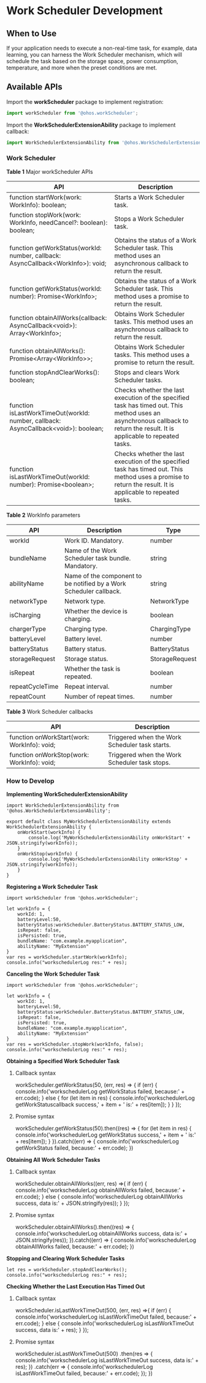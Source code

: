 # Work Scheduler Development

## When to Use

If your application needs to execute a non-real-time task, for example, data learning, you can harness the Work Scheduler mechanism, which will schedule the task based on the storage space, power consumption, temperature, and more when the preset conditions are met.


## Available APIs
Import the **workScheduler** package to implement registration:
```js
import workScheduler from '@ohos.workScheduler';
```

Import the **WorkSchedulerExtensionAbility** package to implement callback:
```js
import WorkSchedulerExtensionAbility from '@ohos.WorkSchedulerExtensionAbility';
```

### Work Scheduler

**Table 1** Major workScheduler APIs

API                                                   |     Description                           
---------------------------------------------------------|-----------------------------------------
function startWork(work: WorkInfo): boolean; | Starts a Work Scheduler task.
function stopWork(work: WorkInfo, needCancel?: boolean): boolean;        | Stops a Work Scheduler task.
function getWorkStatus(workId: number, callback: AsyncCallback\<WorkInfo>): void;| Obtains the status of a Work Scheduler task. This method uses an asynchronous callback to return the result.
function getWorkStatus(workId: number): Promise\<WorkInfo>; | Obtains the status of a Work Scheduler task. This method uses a promise to return the result.
function obtainAllWorks(callback: AsyncCallback\<void>): Array\<WorkInfo>;| Obtains Work Scheduler tasks. This method uses an asynchronous callback to return the result.
function obtainAllWorks(): Promise<Array\<WorkInfo>>;| Obtains Work Scheduler tasks. This method uses a promise to return the result.
function stopAndClearWorks(): boolean;| Stops and clears Work Scheduler tasks.
function isLastWorkTimeOut(workId: number, callback: AsyncCallback\<void>): boolean;| Checks whether the last execution of the specified task has timed out. This method uses an asynchronous callback to return the result. It is applicable to repeated tasks.
function isLastWorkTimeOut(workId: number): Promise\<boolean>;| Checks whether the last execution of the specified task has timed out. This method uses a promise to return the result. It is applicable to repeated tasks.

**Table 2** WorkInfo parameters

API|Description|Type                          
---------------------------------------------------------|-----------------------------------------|---------------------------------------------------------
workId | Work ID. Mandatory.|number
bundleName | Name of the Work Scheduler task bundle. Mandatory.|string
abilityName | Name of the component to be notified by a Work Scheduler callback.|string
networkType | Network type.| NetworkType
isCharging | Whether the device is charging.| boolean
chargerType | Charging type.| ChargingType
batteryLevel | Battery level.| number
batteryStatus| Battery status.|    BatteryStatus
storageRequest|Storage status.|    StorageRequest
isRepeat|Whether the task is repeated.|    boolean
repeatCycleTime |Repeat interval.|    number
repeatCount    |Number of repeat times.| number

**Table 3** Work Scheduler callbacks

API                                                   |     Description                           
---------------------------------------------------------|-----------------------------------------
function onWorkStart(work: WorkInfo): void; | Triggered when the Work Scheduler task starts.
function onWorkStop(work: WorkInfo): void; | Triggered when the Work Scheduler task stops.

### How to Develop

**Implementing WorkSchedulerExtensionAbility**

    import WorkSchedulerExtensionAbility from '@ohos.WorkSchedulerExtensionAbility';
    
    export default class MyWorkSchedulerExtensionAbility extends WorkSchedulerExtensionAbility {
        onWorkStart(workInfo) {
            console.log('MyWorkSchedulerExtensionAbility onWorkStart' + JSON.stringify(workInfo));
        }
        onWorkStop(workInfo) {
            console.log('MyWorkSchedulerExtensionAbility onWorkStop' + JSON.stringify(workInfo));
        }
    }


**Registering a Work Scheduler Task**



    import workScheduler from '@ohos.workScheduler';
    
    let workInfo = {
        workId: 1,
        batteryLevel:50,
        batteryStatus:workScheduler.BatteryStatus.BATTERY_STATUS_LOW,
        isRepeat: false,
        isPersisted: true,
        bundleName: "com.example.myapplication",
        abilityName: "MyExtension"
    }
    var res = workScheduler.startWork(workInfo);
    console.info("workschedulerLog res:" + res);


**Canceling the Work Scheduler Task**


    import workScheduler from '@ohos.workScheduler';
    
    let workInfo = {
        workId: 1,
        batteryLevel:50,
        batteryStatus:workScheduler.BatteryStatus.BATTERY_STATUS_LOW,
        isRepeat: false,
        isPersisted: true,
        bundleName: "com.example.myapplication",
        abilityName: "MyExtension"
    }
    var res = workScheduler.stopWork(workInfo, false);
    console.info("workschedulerLog res:" + res);


**Obtaining a Specified Work Scheduler Task**

1. Callback syntax

    workScheduler.getWorkStatus(50, (err, res) => {
      if (err) {
        console.info('workschedulerLog getWorkStatus failed, because:' + err.code);
      } else {
        for (let item in res) {
          console.info('workschedulerLog getWorkStatuscallback success,' + item + ' is:' + res[item]);
        }
      }
    });


2. Promise syntax

    workScheduler.getWorkStatus(50).then((res) => {
      for (let item in res) {
        console.info('workschedulerLog getWorkStatus success,' + item + ' is:' + res[item]);
      }
    }).catch((err) => {
      console.info('workschedulerLog getWorkStatus failed, because:' + err.code);
    })


**Obtaining All Work Scheduler Tasks**

1. Callback syntax

    workScheduler.obtainAllWorks((err, res) =>{
      if (err) {
        console.info('workschedulerLog obtainAllWorks failed, because:' + err.code);
      } else {
        console.info('workschedulerLog obtainAllWorks success, data is:' + JSON.stringify(res));
      }
    });

2. Promise syntax

    workScheduler.obtainAllWorks().then((res) => {
      console.info('workschedulerLog obtainAllWorks success, data is:' + JSON.stringify(res));
    }).catch((err) => {
      console.info('workschedulerLog obtainAllWorks failed, because:' + err.code);
    })

**Stopping and Clearing Work Scheduler Tasks**

    let res = workScheduler.stopAndClearWorks();
    console.info("workschedulerLog res:" + res);

**Checking Whether the Last Execution Has Timed Out**

1. Callback syntax

    workScheduler.isLastWorkTimeOut(500, (err, res) =>{
      if (err) {
        console.info('workschedulerLog isLastWorkTimeOut failed, because:' + err.code);
      } else {
        console.info('workschedulerLog isLastWorkTimeOut success, data is:' + res);
      }
    });

2. Promise syntax

    workScheduler.isLastWorkTimeOut(500)
      .then(res => {
        console.info('workschedulerLog isLastWorkTimeOut success, data is:' + res);
      })
      .catch(err =>  {
        console.info('workschedulerLog isLastWorkTimeOut failed, because:' + err.code);
      });
    })
